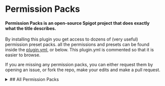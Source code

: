 # Permission Packs
#### Permission Packs is an open-source Spigot project that does exactly what the title describes.
By installing this plugin you get access to dozens of (very useful) permission preset packs. 
all the permissions and presets can be found inside the [plugin.yml](https://github.com/MineGlade/PermissionPacks/blob/master/src/main/resources/plugin.yml), or below.
This plugin.yml is commented so that it is easier to browse.

If you are missing any permission packs, you can either request them by opening an issue, 
or fork the repo, make your edits and make a pull request.

<details>
  <summary>## All Permission Packs</summary>
  
</details>
